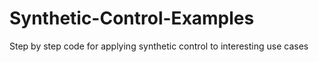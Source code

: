 # Synthetic-Control-Examples
Step by step code for applying synthetic control to interesting use cases
